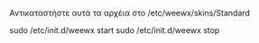 Αντικαταστήστε αυτά τα αρχέια στο /etc/weewx/skins/Standard

sudo /etc/init.d/weewx start
sudo /etc/init.d/weewx stop

